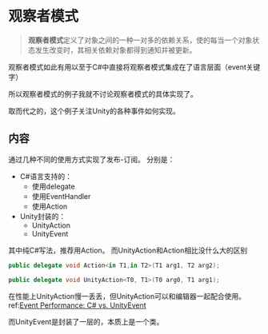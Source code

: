 # 观察者模式

> **观察者模式**定义了对象之间的一种一对多的依赖关系，使的每当一个对象状态发生改变时，其相关依赖对象都得到通知并被更新。

观察者模式如此有用以至于C#中直接将观察者模式集成在了语言层面（event关键字）

所以观察者模式的例子我就不讨论观察者模式的具体实现了。

取而代之的，这个例子关注Unity的各种事件如何实现。

## 内容

通过几种不同的使用方式实现了发布-订阅。
分别是：
- C#语言支持的：
	- 使用delegate
	- 使用EventHandler
	- 使用Action
- Unity封装的：
	- UnityAction
	- UnityEvent

其中纯C#写法，推荐用Action。
而UnityAction和Action相比没什么大的区别
```c#
public delegate void Action<in T1,in T2>(T1 arg1, T2 arg2);
```

```c#
public delegate void UnityAction<T0, T1>(T0 arg0, T1 arg1);
```

在性能上UnityAction慢一丢丢，但UnityAction可以和编辑器一起配合使用。
ref:[Event Performance: C# vs. UnityEvent](https://jacksondunstan.com/articles/3335)

而UnityEvent是封装了一层的，本质上是一个类。


